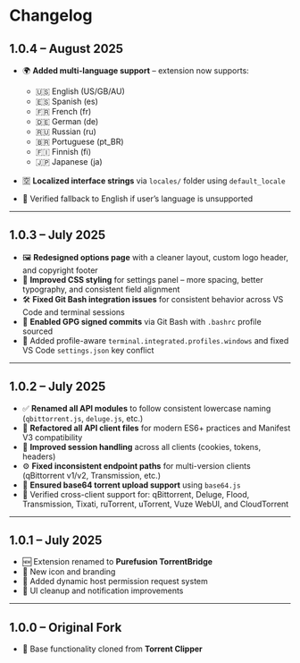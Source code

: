 # Changelog

## 1.0.4 – August 2025

* 🌍 **Added multi-language support** – extension now supports:

  * 🇺🇸 English (US/GB/AU)
  * 🇪🇸 Spanish (es)
  * 🇫🇷 French (fr)
  * 🇩🇪 German (de)
  * 🇷🇺 Russian (ru)
  * 🇧🇷 Portuguese (pt\_BR)
  * 🇫🇮 Finnish (fi)
  * 🇯🇵 Japanese (ja)
* 🈳 **Localized interface strings** via `locales/` folder using `default_locale`
* 🧪 Verified fallback to English if user’s language is unsupported

---

## 1.0.3 – July 2025

* 🖼️ **Redesigned options page** with a cleaner layout, custom logo header, and copyright footer
* 💅 **Improved CSS styling** for settings panel – more spacing, better typography, and consistent field alignment
* 🛠️ **Fixed Git Bash integration issues** for consistent behavior across VS Code and terminal sessions
* 🔏 **Enabled GPG signed commits** via Git Bash with `.bashrc` profile sourced
* 📂 Added profile-aware `terminal.integrated.profiles.windows` and fixed VS Code `settings.json` key conflict

---

## 1.0.2 – July 2025

* ✅ **Renamed all API modules** to follow consistent lowercase naming (`qbittorrent.js`, `deluge.js`, etc.)
* 🧠 **Refactored all API client files** for modern ES6+ practices and Manifest V3 compatibility
* 🔐 **Improved session handling** across all clients (cookies, tokens, headers)
* ⚙️ **Fixed inconsistent endpoint paths** for multi-version clients (qBittorrent v1/v2, Transmission, etc.)
* 🚀 **Ensured base64 torrent upload support** using `base64.js`
* 🧪 Verified cross-client support for: qBittorrent, Deluge, Flood, Transmission, Tixati, ruTorrent, uTorrent, Vuze WebUI, and CloudTorrent

---

## 1.0.1 – July 2025

* 🆕 Extension renamed to **Purefusion TorrentBridge**
* 🎨 New icon and branding
* 🔧 Added dynamic host permission request system
* 🧹 UI cleanup and notification improvements

---

## 1.0.0 – Original Fork

* 🧬 Base functionality cloned from **Torrent Clipper**

